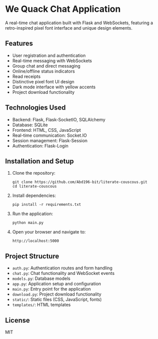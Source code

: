 # We Quack Chat Application

A real-time chat application built with Flask and WebSockets, featuring a retro-inspired pixel font interface and unique design elements.

## Features

- User registration and authentication
- Real-time messaging with WebSockets
- Group chat and direct messaging
- Online/offline status indicators
- Read receipts
- Distinctive pixel font UI design
- Dark mode interface with yellow accents
- Project download functionality

## Technologies Used

- Backend: Flask, Flask-SocketIO, SQLAlchemy
- Database: SQLite
- Frontend: HTML, CSS, JavaScript
- Real-time communication: Socket.IO
- Session management: Flask-Session
- Authentication: Flask-Login

## Installation and Setup

1. Clone the repository:
   ```
   git clone https://github.com/Abd196-bit/literate-couscous.git
   cd literate-couscous
   ```

2. Install dependencies:
   ```
   pip install -r requirements.txt
   ```

3. Run the application:
   ```
   python main.py
   ```

4. Open your browser and navigate to:
   ```
   http://localhost:5000
   ```

## Project Structure

- `auth.py`: Authentication routes and form handling
- `chat.py`: Chat functionality and WebSocket events
- `models.py`: Database models
- `app.py`: Application setup and configuration
- `main.py`: Entry point for the application
- `download.py`: Project download functionality
- `static/`: Static files (CSS, JavaScript, fonts)
- `templates/`: HTML templates

## License

MIT
